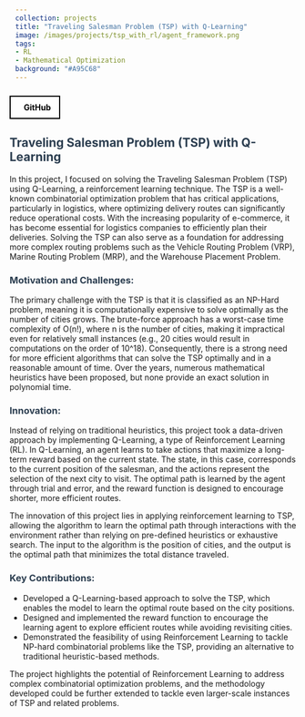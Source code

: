 ```yaml
---
collection: projects
title: "Traveling Salesman Problem (TSP) with Q-Learning"
image: /images/projects/tsp_with_rl/agent_framework.png
tags: 
- RL
- Mathematical Optimization 
background: "#A95C68" 
---
```


<style>
    .image-container {
        text-align: center;
        margin: 20px;
    }
    .image-container img {
        max-width: 100%;
        height: auto;
    }
    .image-caption {
        margin-top: 8px;
        font-size: 16px;
        color: #555;
    }
    h1, h2, h3 {
        color: #2c3e50;
    }
    code {
        background-color: #f4f4f4;
        padding: 2px 4px;
        border-radius: 4px;
    }
    pre {
        background-color: #f4f4f4;
        padding: 10px;
        border-radius: 4px;
        overflow-x: auto;
    }
    .equation {
        font-style: italic;
        margin: 10px 0;
    }

    .button-container {
    width: 100%;
    display: flex;
    justify-content: left;
    }

    .button-group {
        display: flex;
        gap: 15px; /* Space between buttons */
        align-items: center;
    }

    .icon-button {
        display: flex;
        align-items: center;
        justify-content: center;
        padding: 10px 15px;
        border: 2px solid black;
        background-color: white;
        color: black;
        font-weight: bold;
        cursor: pointer;
        transition: all 0.3s ease;
        text-decoration: none !important;
    }

    .icon-button i {
        margin-right: 8px;
        font-size: 20px;
    }

    .icon-button:hover {
        background-color: black;
        color: white;
    }
</style>

<div class="button-container">
    <a href="https://github.com/JavalVyas2000/TSP_with_RL/tree/main" class="icon-button arxiv-button">
        <i class="fab fa-github"></i>
        <span>GitHub</span>
    </a>
</div>

<h2>Traveling Salesman Problem (TSP) with Q-Learning</h2>
<p>In this project, I focused on solving the Traveling Salesman Problem (TSP) using Q-Learning, a reinforcement learning technique. The TSP is a well-known combinatorial optimization problem that has critical applications, particularly in logistics, where optimizing delivery routes can significantly reduce operational costs. With the increasing popularity of e-commerce, it has become essential for logistics companies to efficiently plan their deliveries. Solving the TSP can also serve as a foundation for addressing more complex routing problems such as the Vehicle Routing Problem (VRP), Marine Routing Problem (MRP), and the Warehouse Placement Problem.</p>

<h3>Motivation and Challenges:</h3>
<p>
    The primary challenge with the TSP is that it is classified as an NP-Hard problem, meaning it is computationally expensive to solve optimally as the number of cities grows. The brute-force approach has a worst-case time complexity of O(n!), where n is the number of cities, making it impractical even for relatively small instances (e.g., 20 cities would result in computations on the order of 10^18). Consequently, there is a strong need for more efficient algorithms that can solve the TSP optimally and in a reasonable amount of time. Over the years, numerous mathematical heuristics have been proposed, but none provide an exact solution in polynomial time.
</p>


<h3>Innovation:</h3>
<p>
    Instead of relying on traditional heuristics, this project took a data-driven approach by implementing Q-Learning, a type of Reinforcement Learning (RL). In Q-Learning, an agent learns to take actions that maximize a long-term reward based on the current state. The state, in this case, corresponds to the current position of the salesman, and the actions represent the selection of the next city to visit. The optimal path is learned by the agent through trial and error, and the reward function is designed to encourage shorter, more efficient routes.
</p>

<p>
    The innovation of this project lies in applying reinforcement learning to TSP, allowing the algorithm to learn the optimal path through interactions with the environment rather than relying on pre-defined heuristics or exhaustive search. The input to the algorithm is the position of cities, and the output is the optimal path that minimizes the total distance traveled.
</p>

<h3>Key Contributions:</h3>

<ul>
    <li>Developed a Q-Learning-based approach to solve the TSP, which enables the model to learn the optimal route based on the city positions.</li>
    <li>Designed and implemented the reward function to encourage the learning agent to explore efficient routes while avoiding revisiting cities.</li>
    <li>Demonstrated the feasibility of using Reinforcement Learning to tackle NP-hard combinatorial problems like the TSP, providing an alternative to traditional heuristic-based methods.</li>
</ul>
<p>The project highlights the potential of Reinforcement Learning to address complex combinatorial optimization problems, and the methodology developed could be further extended to tackle even larger-scale instances of TSP and related problems.</p>

